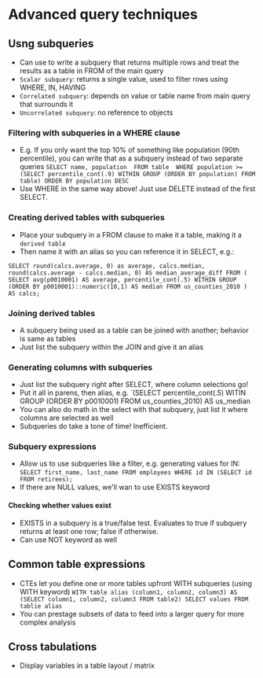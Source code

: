 # Advanced query techniques 

## Usng subqueries 
- Can use to write a subquery that returns multiple rows and treat the results as a table in FROM of the main query 
- `Scalar subquery`: returns a single value, used to filter rows using WHERE, IN, HAVING 
- `Correlated subquery`: depends on value or table name from main query that surrounds it 
- `Uncorrelated subquery`: no reference to objects 

### Filtering with subqueries in a WHERE clause
- E.g. If you only want the top 10% of something like population (90th percentile), you can write that as a subquery instead of two separate queries 
`SELECT name, population 
FROM table 
WHERE population >= (SELECT percentile_cont(.9) WITHIN GROUP (ORDER BY population) FROM table) ORDER BY population DESC`
- Use WHERE in the same way above! Just use DELETE instead of the first SELECT. 

### Creating derived tables with subqueries 
- Place your subquery in a FROM clause to make it a table, making it a `derived table` 
- Then name it with an alias so you can reference it in SELECT, e.g.: 

`SELECT round(calcs.average, 0) as average,
       calcs.median,
       round(calcs.average - calcs.median, 0) AS median_average_diff
FROM (
     SELECT avg(p0010001) AS average,
            percentile_cont(.5)
                WITHIN GROUP (ORDER BY p0010001)::numeric(10,1) AS median
     FROM us_counties_2010
     )
AS calcs;`

### Joining derived tables 
- A subquery being used as a table can be joined with another; behavior is same as tables 
- Just list the subquery within the JOIN and give it an alias 

### Generating columns with subqueries 
- Just list the subquery right after SELECT, where column selections go! 
- Put it all in parens, then alias, e.g. 
`(SELECT percentile_cont(.5) WITIN GROUP (ORDER BY p0010001) FROM us_counties_2010) AS us_median 
- You can also do math in the select with that subquery, just list it where columns are selected as well 
- Subqueries do take a tone of time! Inefficient. 

### Subquery expressions 
- Allow us to use subqueries like a filter, e.g. generating values for IN: 
`SELECT first_name, last_name FROM employees WHERE id IN (SELECT id FROM retirees);` 
- If there are NULL values, we'll wan to use EXISTS keyword 

#### Checking whether values exist 
- EXISTS in a subquery is a true/false test. Evaluates to true if subquery returns at least one row; false if otherwise. 
- Can use NOT keyword as well

## Common table expressions 
- CTEs let you define one or more tables upfront WITH subqueries (using WITH keyword)
`WITH table alias (column1, column2, column3) AS (SELECT column1, column2, column3 FROM table2) SELECT values FROM tablie alias`
- You can prestage subsets of data to feed into a larger query for more complex analysis 

## Cross tabulations 
- Display variables in a table layout / matrix 



